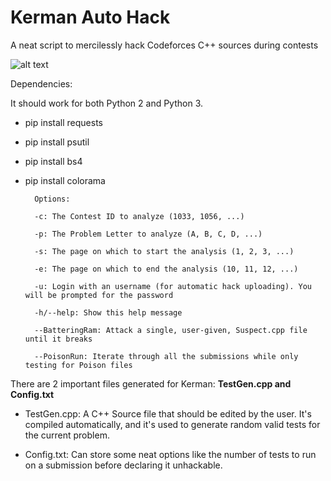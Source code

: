 # Kerman Auto Hack
A neat script to mercilessly hack Codeforces C++ sources during contests

![alt text](https://github.com/MoonfireSeco/Kerman/raw/master/Example.png)

Dependencies:

It should work for both Python 2 and Python 3.
- pip install requests
- pip install psutil
- pip install bs4
- pip install colorama

	
	    Options:

    	-c: The Contest ID to analyze (1033, 1056, ...)
    
		-p: The Problem Letter to analyze (A, B, C, D, ...)
		
		-s: The page on which to start the analysis (1, 2, 3, ...)
		
		-e: The page on which to end the analysis (10, 11, 12, ...)
		
		-u: Login with an username (for automatic hack uploading). You will be prompted for the password
		
		-h/--help: Show this help message
		
		--BatteringRam: Attack a single, user-given, Suspect.cpp file until it breaks
		
		--PoisonRun: Iterate through all the submissions while only testing for Poison files
		

There are 2 important files generated for Kerman: **TestGen.cpp and Config.txt**

- TestGen.cpp: A C++ Source file that should be edited by the user. It's compiled automatically, and it's used to generate random valid tests for the current problem.

- Config.txt: Can store some neat options like the number of tests to run on a submission before declaring it unhackable.
